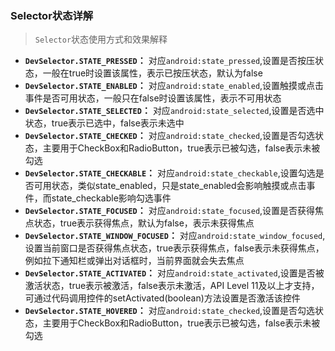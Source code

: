 ### Selector状态详解
> `Selector`状态使用方式和效果解释

- **`DevSelector.STATE_PRESSED`：** 对应`android:state_pressed`,设置是否按压状态，一般在true时设置该属性，表示已按压状态，默认为false
- **`DevSelector.STATE_ENABLED`：** 对应`android:state_enabled`,设置触摸或点击事件是否可用状态，一般只在false时设置该属性，表示不可用状态
- **`DevSelector.STATE_SELECTED`：** 对应`android:state_selected`,设置是否选中状态，true表示已选中，false表示未选中
- **`DevSelector.STATE_CHECKED`：** 对应`android:state_checked`,设置是否勾选状态，主要用于CheckBox和RadioButton，true表示已被勾选，false表示未被勾选
- **`DevSelector.STATE_CHECKABLE`：** 对应`android:state_checkable`,设置勾选是否可用状态，类似state_enabled，只是state_enabled会影响触摸或点击事件，而state_checkable影响勾选事件
- **`DevSelector.STATE_FOCUSED`：** 对应`android:state_focused`,设置是否获得焦点状态，true表示获得焦点，默认为false，表示未获得焦点
- **`DevSelector.STATE_WINDOW_FOCUSED`：** 对应`android:state_window_focused`,设置当前窗口是否获得焦点状态，true表示获得焦点，false表示未获得焦点，例如拉下通知栏或弹出对话框时，当前界面就会失去焦点
- **`DevSelector.STATE_ACTIVATED`：** 对应`android:state_activated`,设置是否被激活状态，true表示被激活，false表示未激活，API Level 11及以上才支持，可通过代码调用控件的setActivated(boolean)方法设置是否激活该控件
- **`DevSelector.STATE_HOVERED`：** 对应`android:state_checked`,设置是否勾选状态，主要用于CheckBox和RadioButton，true表示已被勾选，false表示未被勾选